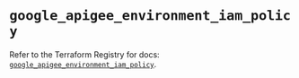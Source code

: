 # `google_apigee_environment_iam_policy`

Refer to the Terraform Registry for docs: [`google_apigee_environment_iam_policy`](https://registry.terraform.io/providers/hashicorp/google/6.15.0/docs/resources/apigee_environment_iam_policy).
